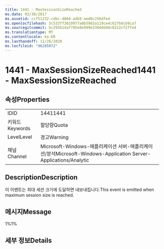 ```yaml
---
title: 1441 - MaxSessionSizeReached
ms.date: 03/30/2017
ms.assetid: ccf51232-cdbc-4004-a4b9-aed0c256dfe4
ms.openlocfilehash: 5c533ff3010977a0b5983a119ce4c627b8cb9ca7
ms.sourcegitcommit: bc293b14af795e0e999e3304dd40c0222cf2ffe4
ms.translationtype: MT
ms.contentlocale: ko-KR
ms.lasthandoff: 11/26/2020
ms.locfileid: "96285072"
---
```

# <a name="1441---maxsessionsizereached"></a><span data-ttu-id="1f8fd-102">1441 - MaxSessionSizeReached</span><span class="sxs-lookup"><span data-stu-id="1f8fd-102">1441 - MaxSessionSizeReached</span></span>

## <a name="properties"></a><span data-ttu-id="1f8fd-103">속성</span><span class="sxs-lookup"><span data-stu-id="1f8fd-103">Properties</span></span>  
  
|||  
|-|-|  
|<span data-ttu-id="1f8fd-104">ID</span><span class="sxs-lookup"><span data-stu-id="1f8fd-104">ID</span></span>|<span data-ttu-id="1f8fd-105">1441</span><span class="sxs-lookup"><span data-stu-id="1f8fd-105">1441</span></span>|  
|<span data-ttu-id="1f8fd-106">키워드</span><span class="sxs-lookup"><span data-stu-id="1f8fd-106">Keywords</span></span>|<span data-ttu-id="1f8fd-107">할당량</span><span class="sxs-lookup"><span data-stu-id="1f8fd-107">Quota</span></span>|  
|<span data-ttu-id="1f8fd-108">Level</span><span class="sxs-lookup"><span data-stu-id="1f8fd-108">Level</span></span>|<span data-ttu-id="1f8fd-109">경고</span><span class="sxs-lookup"><span data-stu-id="1f8fd-109">Warning</span></span>|  
|<span data-ttu-id="1f8fd-110">채널</span><span class="sxs-lookup"><span data-stu-id="1f8fd-110">Channel</span></span>|<span data-ttu-id="1f8fd-111">Microsoft-Windows-애플리케이션 서버-애플리케이션/분석</span><span class="sxs-lookup"><span data-stu-id="1f8fd-111">Microsoft-Windows-Application Server-Applications/Analytic</span></span>|  
  
## <a name="description"></a><span data-ttu-id="1f8fd-112">Description</span><span class="sxs-lookup"><span data-stu-id="1f8fd-112">Description</span></span>  

 <span data-ttu-id="1f8fd-113">이 이벤트는 최대 세션 크기에 도달하면 내보내집니다.</span><span class="sxs-lookup"><span data-stu-id="1f8fd-113">This event is emitted when maximum session size is reached.</span></span>  
  
## <a name="message"></a><span data-ttu-id="1f8fd-114">메시지</span><span class="sxs-lookup"><span data-stu-id="1f8fd-114">Message</span></span>  

 <span data-ttu-id="1f8fd-115">1%</span><span class="sxs-lookup"><span data-stu-id="1f8fd-115">1%</span></span>  
  
## <a name="details"></a><span data-ttu-id="1f8fd-116">세부 정보</span><span class="sxs-lookup"><span data-stu-id="1f8fd-116">Details</span></span>
